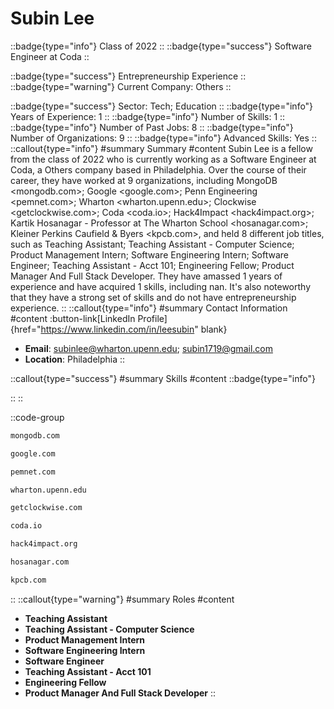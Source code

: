 # Subin Lee
::badge{type="info"}
Class of 2022
::
::badge{type="success"}
Software Engineer at Coda
::

::badge{type="success"}
Entrepreneurship Experience
::
::badge{type="warning"}
Current Company: Others
::

::badge{type="success"}
Sector: Tech; Education
::
::badge{type="info"}
Years of Experience: 1
::
::badge{type="info"}
Number of Skills: 1
::
::badge{type="info"}
Number of Past Jobs: 8
::
::badge{type="info"}
Number of Organizations: 9
::
::badge{type="info"}
Advanced Skills: Yes
::
::callout{type="info"}
#summary
Summary
#content
Subin Lee is a fellow from the class of 2022 who is currently working as a Software Engineer at Coda, a Others company based in Philadelphia. Over the course of their career, they have worked at 9 organizations, including MongoDB <mongodb.com>; Google <google.com>; Penn Engineering <pemnet.com>; Wharton <wharton.upenn.edu>; Clockwise <getclockwise.com>; Coda <coda.io>; Hack4Impact <hack4impact.org>; Kartik Hosanagar - Professor at The Wharton School <hosanagar.com>; Kleiner Perkins Caufield & Byers <kpcb.com>, and held 8 different job titles, such as Teaching Assistant; Teaching Assistant - Computer Science; Product Management Intern; Software Engineering Intern; Software Engineer; Teaching Assistant - Acct 101; Engineering Fellow; Product Manager And Full Stack Developer. They have amassed 1 years of experience and have acquired 1 skills, including nan. It's also noteworthy that they have a strong set of skills and do not have entrepreneurship experience.
::
::callout{type="info"}
#summary
Contact Information
#content
:button-link[LinkedIn Profile]{href="https://www.linkedin.com/in/leesubin" blank}
- **Email**: subinlee@wharton.upenn.edu; subin1719@gmail.com
- **Location**: Philadelphia
::

::callout{type="success"}
#summary
Skills
#content
::badge{type="info"}

::
::

::code-group
```bash [MongoDB]
mongodb.com
```
```bash [Google]
google.com
```
```bash [Penn Engineering]
pemnet.com
```
```bash [Wharton]
wharton.upenn.edu
```
```bash [Clockwise]
getclockwise.com
```
```bash [Coda]
coda.io
```
```bash [Hack4Impact]
hack4impact.org
```
```bash [Kartik Hosanagar - Professor at The Wharton School]
hosanagar.com
```
```bash [Kleiner Perkins Caufield & Byers]
kpcb.com
```
::
::callout{type="warning"}
#summary
Roles
#content
- **Teaching Assistant**
- **Teaching Assistant - Computer Science**
- **Product Management Intern**
- **Software Engineering Intern**
- **Software Engineer**
- **Teaching Assistant - Acct 101**
- **Engineering Fellow**
- **Product Manager And Full Stack Developer**
::

